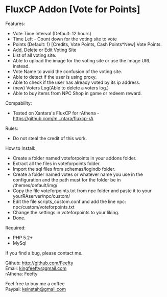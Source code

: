 FluxCP Addon [Vote for Points]
=====================

Features:
- Vote Time Interval (Default: 12 hours)
- Time Left - Count down for the voting site to vote
- Points (Default: 1) [Credits, Vote Points, Cash Points*New] Vote Points.
- Add, Delete or Edit Voting Site
- List of all voting site.
- Able to upload the image for the voting site or use the Image URL instead.
- Vote Name to avoid the confusion of the voting site.
- Able to detect if the user is using proxy.
- Able to check if the user has already voted by its ip address.
- (new) Voters Log(Able to delete a voters log.)
- Able to buy items from NPC Shop in game or redeem reward.

Compability:
- Tested on Xantara's FluxCP for rAthena - https://github.com/m...ntara/fluxcp-rA

Rules:
- Do not steal the credit of this work.

How to Install:
- Create a folder named voteforpoints in your addons folder.
- Extract all the files in voteforpoints folder.
- Import the sql files from schemas/logindb folder.
- Create a folder named votes or whatever name you use in the configuration and the path must for the folder be in /themes/default/img/
- Copy the file voteforpoints.txt from npc folder and paste it to your yourRAserver/npc/custom/
- Edit the file scripts_custom.conf and add the line npc: npc/custom/voteforpoints.txt
- Change the settings in voteforpoints to your liking.
- Done.

Required:
- PHP 5.2+
- MySql

If you find a bug, please contact me.

Github: http://github.com/Feefty  
Email: kingfeefty@gmail.com  
rAthena: Feefty

Feel free to buy me a coffee  
Paypal: keinstah@gmail.com

